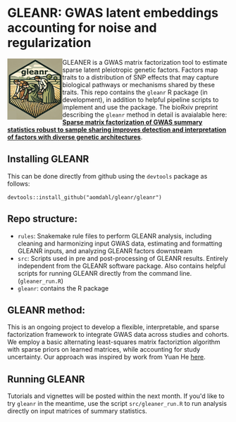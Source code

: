 # GLEANR: GWAS latent embeddings accounting for noise and regularization
<img align="left" src="gleanr/gleanr_logo.png" width="125">GLEANER is a GWAS matrix factorization tool to estimate sparse latent pleiotropic genetic factors. Factors map traits to a distribution of SNP effects that may capture biological pathways or mechanisms shared by these traits.
This repo contains the `gleanr` R package (in development), in addition to helpful pipeline scripts to implement and use the package.
The bioRxiv preprint describing the `gleanr` method in detail is avaialable here:
[**Sparse matrix factorization of GWAS summary statistics robust to sample sharing improves detection and interpretation of factors with diverse genetic architectures**](https://www.biorxiv.org/content/10.1101/2024.11.12.623313v1).


## Installing GLEANR
This can be done directly from github using the  `devtools` package as follows:
```
devtools::install_github("aomdahl/gleanr/gleanr")
```

## Repo structure:
 - `rules`: Snakemake rule files to perform GLEANR analysis, including cleaning and harmonizing input GWAS data, estimating and formatting GLEANR inputs, and analyzing GLEANR factors downstream
 - `src`: Scripts used in pre and post-processing of GLEANR results. Entirely independent from the GLEANR software package. Also contains helpful scripts for running GLEANR directly from the command line.(`gleaner_run.R`)
 - `gleanr`: contains the R package
## GLEANR method:
This is an ongoing project to develop a flexible, interpretable, and sparse factorization framework to integrate GWAS data across studies and cohorts. We employ a basic alternating least-squares matrix factoriztion algorithm with sparse priors on learned matrices, while accounting for study uncertainty.
Our approach was inspired by work from Yuan He [here](https://github.com/heyuan7676/ts_eQTLs).

## Running GLEANR
Tutorials and vignettes will be posted within the next month. If you'd like to try `gleanr` in the meantime, use the script `src/gleaner_run.R` to run analysis directly on input matrices of summary statistics.
